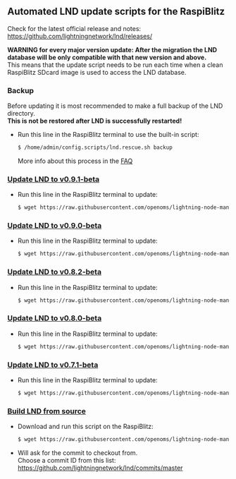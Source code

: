 ## Automated LND update scripts for the RaspiBlitz
Check for the latest official release and notes:
<https://github.com/lightningnetwork/lnd/releases/>

**WARNING for every major version update: After the migration
the LND database will be only compatible with that new version and above.**  
This means that the update script needs to be run each time when a
clean RaspiBlitz SDcard image is used to access the LND database.

### Backup
Before updating it is most recommended to make a full backup
of the LND directory.  
**This is not be restored after LND is successfully restarted!**

* Run this line in the RaspiBlitz terminal to use the built-in script:

    ```bash
    $ /home/admin/config.scripts/lnd.rescue.sh backup
    ```

    More info about this process in the
    [FAQ](https://github.com/rootzoll/raspiblitz/blob/master/FAQ.md#2-making-a-complete-lnd-data-backup)

### [Update LND to v0.9.1-beta](lnd.update.v0.9.1-beta.sh)

* Run this line in the RaspiBlitz terminal to update:  

    ```bash
    $ wget https://raw.githubusercontent.com/openoms/lightning-node-management/master/lnd.updates/lnd.update.v0.9.1-beta.sh && bash lnd.update.v0.9.1-beta.sh
    ```

### [Update LND to v0.9.0-beta](lnd.update.v0.9.0-beta.sh)

* Run this line in the RaspiBlitz terminal to update:  

    ```bash
    $ wget https://raw.githubusercontent.com/openoms/lightning-node-management/master/lnd.updates/lnd.update.v0.9.0-beta.sh && bash lnd.update.v0.9.0-beta.sh
    ```

### [Update LND to v0.8.2-beta](https://github.com/openoms/lightning-node-management/blob/master/lnd.updates/lnd.update.v0.8.2-beta.sh)
* Run this line in the RaspiBlitz terminal to update:  

    ```bash
    $ wget https://raw.githubusercontent.com/openoms/lightning-node-management/master/lnd.updates/lnd.update.v0.8.2-beta.sh && bash lnd.update.v0.8.2-beta.sh
    ```

### [Update LND to v0.8.0-beta](lnd.update.v0.8.0-beta.sh)

* Run this line in the RaspiBlitz terminal to update:  

    ```bash
    $ wget https://raw.githubusercontent.com/openoms/lightning-node-management/master/lnd.updates/lnd.update.v0.8.0-beta.sh && bash lnd.update.v0.8.0-beta.sh
    ```

### [Update LND to v0.7.1-beta](lnd.update.v0.7.1-beta.sh)

* Run this line in the RaspiBlitz terminal to update:

    ```bash
    $ wget https://raw.githubusercontent.com/openoms/lightning-node-management/master/lnd.updates/lnd.update.v0.7.1-beta.sh && bash lnd.update.v0.7.1-beta.sh
    ```

### [Build LND from source](lnd.from.source.sh)

* Download and run this script on the RaspiBlitz:  

    ```bash
    $ wget https://raw.githubusercontent.com/openoms/lightning-node-management/master/lnd.updates/lnd.from.source.sh && bash lnd.from.source.sh
    ```

* Will ask for the commit to checkout from.  
Choose a commit ID from this list:
<https://github.com/lightningnetwork/lnd/commits/master>